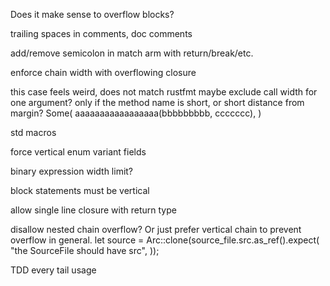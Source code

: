 Does it make sense to overflow blocks?

trailing spaces in comments, doc comments

add/remove semicolon in match arm with return/break/etc.

enforce chain width with overflowing closure

this case feels weird, does not match rustfmt
maybe exclude call width for one argument? only if the method name is short, or short distance from margin?
Some(
    aaaaaaaaaaaaaaaaa(bbbbbbbbb, ccccccc),
)

std macros

force vertical enum variant fields

binary expression width limit?

block statements must be vertical

allow single line closure with return type

disallow nested chain overflow? Or just prefer vertical chain to prevent overflow in general.
let source = Arc::clone(source_file.src.as_ref().expect(
    "the SourceFile should have src",
));

TDD every tail usage
